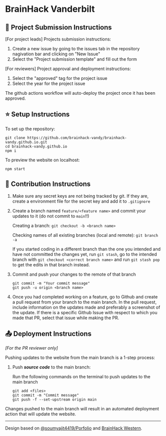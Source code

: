 # BrainHack Vanderbilt

## :mega: Project Submission Instructions

[For project leads]  Projects submission instructions:

1. Create a new issue by going to the issues tab in the repository nagivation bar and clicking on "New Issue"
2. Select the "Project submission template" and fill out the form

[For reviewers] Project approval and deployment instructions:

1. Select the "approved" tag for the project issue
2. Select the year for the project issue

The github actions workflow will auto-deploy the project once it has been approved.

## :star: Setup Instructions

To set up the repository:

```
git clone https://github.com/brainhack-vandy/brainhack-vandy.github.io.git
cd brainhack-vandy.github.io
npm i
```

To preview the website on localhost:
```
npm start
```

## :pushpin: Contribution Instructions


1. Make sure any secret keys are not being tracked by git. If they are, create a environment file for the secret key and add it to `.gitignore`

2. Create a branch named `feature/<feature name>` and commit your updates to it (do not commit to `main`!!)

    Creating a branch: `git checkout -b <branch name>`

    Checking names of all existing branches (local and remote): `git branch -a`

    If you started coding in a different branch than the one you intended and have not committed the changes yet, run `git stash`, go to the intended branch with `git checkout <correct branch name>` and run `git stash pop` to get the edits in that branch instead.

3. Commit and push your changes to the remote of that branch

    ```
    git commit -m "Your commit message"
    git push -u origin <branch name>
    ```

4. Once you had completed working on a feature, go to Github and create a pull request from your branch to the main branch. In the pull request, include information on the updates made and preferably a screenshot of the update. If there is a specific Github Issue with respect to which you made that PR, select that issue while making the PR.

## :outbox_tray: Deployment Instructions
*[For the PR reviewer only]*

Pushing updates to the website from the main branch is a 1-step process:
1. Push ***source code*** to the main branch:

    Run the following commands on the terminal to push updates to the main branch
    ```
    git add <files>
    git commit -m "Commit message"
    git push -f --set-upstream origin main
    ```

Changes pushed to the main branch will result in an automated deployment action that will update the website. 

---
Design based on [@soumyajit4419/Porfolio](https://github.com/soumyajit4419/Portfolio) and [BrainHack Western](https://brainhackwestern.github.io/).